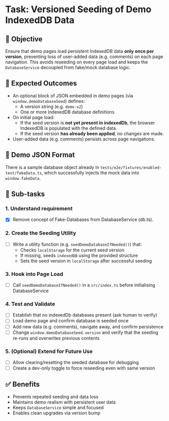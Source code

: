 # Task: Versioned Seeding of Demo IndexedDB Data

## 📌 Objective

Ensure that demo pages load persistent IndexedDB data **only once per version**, preventing loss of user-added data (e.g. comments) on each page navigation. This avoids reseeding on every page load and keeps the `DatabaseService` decoupled from fake/mock database logic.

## 🎯 Expected Outcomes

- An optional block of JSON embedded in demo pages (via `window.demoDatabaseSeed`) defines:
  - A version string (e.g. `demo-v2`)
  - One or more IndexedDB database definitions
- On initial page load:
  - If the seed version is **not yet present in indexedDb**, the browser IndexedDB is populated with the defined data.
  - If the seed version **has already been applied**, no changes are made.
- User-added data (e.g. comments) persists across page navigations.

## 📁 Demo JSON Format

There is a sample database object already in `tests/e2e/fixtures/enabled-test/fakeData.ts`, which successfully injects the mock data into `window.fakeData`.

## 🔨 Sub-tasks

### 1. Understand requirement
- [x] Remove concept of Fake-Databases from DatabaseService (db.ts).

### 2. Create the Seeding Utility
- [ ] Write a utility function (e.g. `seedDemoDatabaseIfNeeded()`) that:
  - Checks `localStorage` for the current seed version
  - If missing, seeds `indexedDB` using the provided structure
  - Sets the seed version in `localStorage` after successful seeding

### 3. Hook into Page Load
- [ ] Call `seedDemoDatabaseIfNeeded()` in a `src/index.ts` before initialising DatabaseService

### 4. Test and Validate
- [ ] Establish that no indexedDb databases present (ask human to verify)
- [ ] Load demo page and confirm database is seeded once
- [ ] Add new data (e.g. comments), navigate away, and confirm persistence
- [ ] Change `window.demoDatabaseSeed.version` and verify that the seeding re-runs and overwrites previous contents

### 5. (Optional) Extend for Future Use
- [ ] Allow clearing/resetting the seeded database for debugging
- [ ] Create a dev-only toggle to force reseeding even with same version

## ✅ Benefits

- Prevents repeated seeding and data loss
- Maintains demo realism with persistent user data
- Keeps `DatabaseService` simple and focused
- Enables clean upgrades via version bump
